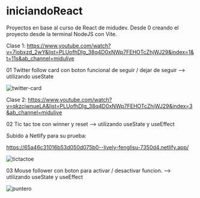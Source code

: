 # iniciandoReact
Proyectos en base al curso de React de midudev. Desde 0 creando el proyecto desde la terminal NodeJS con Vite. 

Clase 1:
https://www.youtube.com/watch?v=7iobxzd_2wY&list=PLUofhDIg_38q4D0xNWp7FEHOTcZhjWJ29&index=1&t=11s&ab_channel=midulive

01 Twitter follow card con boton funcional de seguir / dejar de seguir --> utilizando useState 

![twitter-card](https://github.com/DanyBF/iniciandoReact/assets/102631380/cf5f40e6-8c34-478e-a683-4055992bbb83)


Clase 2:
https://www.youtube.com/watch?v=qkzcjwnueLA&list=PLUofhDIg_38q4D0xNWp7FEHOTcZhjWJ29&index=3&ab_channel=midulive

02 Tic tac toe con winner y reset --> utilizando useState y useEffect

Subido a Netlify para su prueba:

https://65a46c31016b53d050d075b0--lively-fenglisu-7350d4.netlify.app/

![tictactoe](https://github.com/DanyBF/iniciandoReact/assets/102631380/034b242e-cd93-47b7-aa9d-9e189b8d2c5a)

03 Mouse follower con boton para activar / desactivar funcion. --> utilizando useState y useEffect

![puntero](https://github.com/DanyBF/iniciandoReact/assets/102631380/56f17ac7-3589-4341-ba36-d6fbe1a13649)
